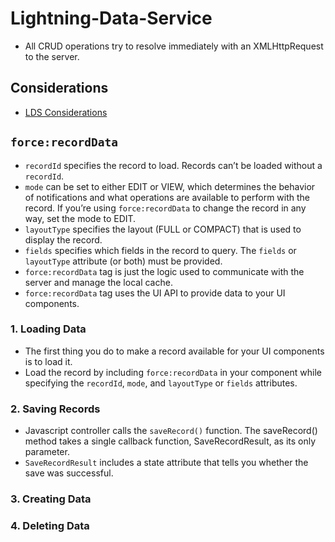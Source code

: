 # Lightning-Data-Service
* All CRUD operations try to resolve immediately with an XMLHttpRequest to the server. 

## Considerations
* [LDS Considerations](https://developer.salesforce.com/docs/atlas.en-us.210.0.lightning.meta/lightning/data_service_considerations.htm)

## `force:recordData`

* `recordId` specifies the record to load. Records can’t be loaded without a `recordId`.
* `mode` can be set to either EDIT or VIEW, which determines the behavior of notifications and what operations are available to perform with the record. If you’re using `force:recordData` to change the record in any way, set the mode to EDIT.
* `layoutType` specifies the layout (FULL or COMPACT) that is used to display the record.
* `fields` specifies which fields in the record to query. The `fields` or `layoutType` attribute (or both) must be provided.
* `force:recordData` tag is just the logic used to communicate with the server and manage the local cache.
* `force:recordData` tag uses the UI API to provide data to your UI components.
### 1. Loading Data
* The first thing you do to make a record available for your UI components is to load it.
* Load the record by including `force:recordData` in your component while specifying the `recordId`, `mode`, and `layoutType` or `fields` attributes.
### 2. Saving Records
* Javascript controller calls the `saveRecord()` function.  The saveRecord() method takes a single callback function, SaveRecordResult, as its only parameter.
* `SaveRecordResult` includes a state attribute that tells you whether the save was successful.
### 3. Creating Data
### 4. Deleting Data
